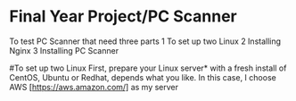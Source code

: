 # Final Year Project/PC Scanner
To test PC Scanner that need three parts
1 To set up two Linux
2 Installing Nginx
3 Installing PC Scanner


#To set up two Linux
First, prepare your Linux server* with a fresh install of CentOS, Ubuntu or Redhat, depends what you like.
In this case, I choose AWS [https://aws.amazon.com/] as my server


